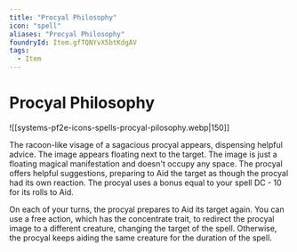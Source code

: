 ```yaml
---
title: "Procyal Philosophy"
icon: "spell"
aliases: "Procyal Philosophy"
foundryId: Item.gfTQNYvX5btKdgAV
tags:
  - Item
---
```


# Procyal Philosophy
![[systems-pf2e-icons-spells-procyal-pilosophy.webp|150]]

The racoon-like visage of a sagacious procyal appears, dispensing helpful advice. The image appears floating next to the target. The image is just a floating magical manifestation and doesn't occupy any space. The procyal offers helpful suggestions, preparing to Aid the target as though the procyal had its own reaction. The procyal uses a bonus equal to your spell DC - 10 for its rolls to Aid.

On each of your turns, the procyal prepares to Aid its target again. You can use a free action, which has the concentrate trait, to redirect the procyal image to a different creature, changing the target of the spell. Otherwise, the procyal keeps aiding the same creature for the duration of the spell.
